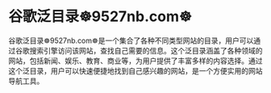 # 谷歌泛目录☸️9527nb.com☸️

谷歌泛目录☸️9527nb.com☸️是一个集合了各种不同类型网站的目录，用户可以通过谷歌搜索引擎访问该网站，查找自己需要的信息。这个泛目录涵盖了各种领域的网站，包括新闻、娱乐、教育、商业等，为用户提供了丰富多样的内容选择。通过这个泛目录，用户可以快速便捷地找到自己感兴趣的网站，是一个方便实用的网站导航工具。
